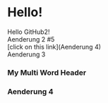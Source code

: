# Hello!<br>
Hello GitHub2!<br>
Aenderung 2 #5  
[click on this link](Aenderung 4)  
Aenderung 3  
### My Multi Word Header
### Aenderung 4  
